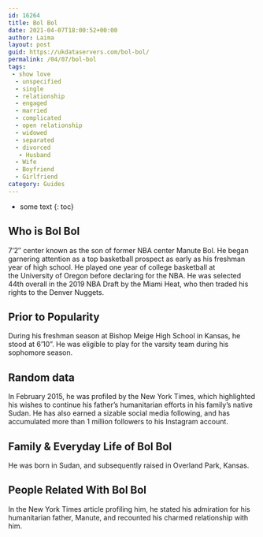 ```yaml
---
id: 16264
title: Bol Bol
date: 2021-04-07T18:00:52+00:00
author: Laima
layout: post
guid: https://ukdataservers.com/bol-bol/
permalink: /04/07/bol-bol
tags:
 - show love
  - unspecified
  - single
  - relationship
  - engaged
  - married
  - complicated
  - open relationship
  - widowed
  - separated
  - divorced
   - Husband
  - Wife
  - Boyfriend
  - Girlfriend
category: Guides
---
```


* some text
{: toc}


## Who is Bol Bol
                  
                  
                  
7&#8217;2&#8243; center known as the son of former NBA center Manute Bol. He began garnering attention as a top basketball prospect as early as his freshman year of high school. He played one year of college basketball at the University of Oregon before declaring for the NBA. He was selected 44th overall in the 2019 NBA Draft by the Miami Heat, who then traded his rights to the Denver Nuggets. 
                  
              
            
              
            
                
                
                
## Prior to Popularity
                  
                  
                  
During his freshman season at Bishop Meige High School in Kansas, he stood at 6&#8217;10&#8221;. He was eligible to play for the varsity team during his sophomore season.
                  
              
            
              
            
                
                
                
## Random data
                  
                  
                  
In February 2015, he was profiled by the New York Times, which highlighted his wishes to continue his father&#8217;s humanitarian efforts in his family&#8217;s native Sudan. He has also earned a sizable social media following, and has accumulated more than 1 million followers to his Instagram account.
                  
              
            
              
            
                
                
                
## Family & Everyday Life of Bol Bol
                  
                  
                  
He was born in Sudan, and subsequently raised in Overland Park, Kansas.
                  
              
            
              
            
                
                
                
## People Related With Bol Bol
                  
                  
                  
In the New York Times article profiling him, he stated his admiration for his humanitarian father, Manute, and recounted his charmed relationship with him.
                  
              
            
              
            
                
              
            
              
              
            
            
              
            
          
          
          